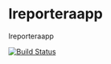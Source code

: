 # Ireporteraapp
Ireporteraapp


[![Build Status](https://travis-ci.org/ogol254/Ireporteraapp.svg?branch=master)](https://travis-ci.org/ogol254/Ireporteraapp)
